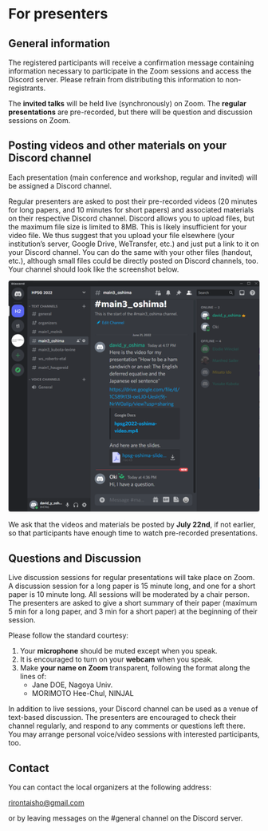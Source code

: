 # For presenters

## General information

The registered participants will receive a confirmation message containing
information necessary to participate in the Zoom sessions and access the Discord
server. Please refrain from distributing this information to non-registrants.

The **invited talks** will be held live (synchronously) on Zoom. The 
**regular presentations** are pre-recorded, but there will be question and discussion
sessions on Zoom.


## Posting videos and other materials on your Discord channel

Each presentation (main conference and workshop, regular and invited) will be
assigned a Discord channel.

Regular presenters are asked to post their pre-recorded videos (20
minutes for long papers, and 10 minutes for short papers) and
associated materials on their respective Discord channel. Discord
allows you to upload files, but the maximum file size is limited to
8MB. This is likely insufficient for your video file. We thus suggest
that you upload your file elsewhere (your institution’s server,
Google Drive, WeTransfer, etc.) and just put a link to it on your
Discord channel. You can do the same with your other files (handout,
etc.), although small files could be directly posted on Discord
channels, too. Your channel should look like the screenshot below.

![screenshot](screenshot.png)

We ask that the videos and materials be posted by **July 22nd**, if not earlier, so
that participants have enough time to watch pre-recorded presentations.


## Questions and Discussion

Live discussion sessions for regular presentations will take place on Zoom. A
discussion session for a long paper is 15 minute long, and one for a short paper
is 10 minute long. All sessions will be moderated by a chair person. The
presenters are asked to give a short summary of their paper (maximum 5 min for
a long paper, and 3 min for a short paper) at the beginning of their session.

Please follow the standard courtesy:

1. Your **microphone** should be muted except when you speak.
1. It is encouraged to turn on your **webcam** when you speak.
1. Make **your name on Zoom** transparent, following the format along the lines of:
   - Jane DOE, Nagoya Univ.
   - MORIMOTO Hee-Chul, NINJAL

In addition to live sessions, your Discord channel can be used as a
venue of text-based discussion. The presenters are encouraged to check
their channel regularly, and respond to any comments or questions left
there. You may arrange personal voice/video sessions with interested
participants, too.


## Contact

You can contact the local organizers at the following address:

rirontaisho@gmail.com

or by leaving messages on the #general channel on the Discord server.
